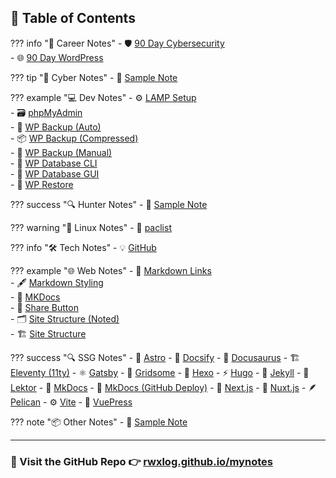## 📑 Table of Contents

??? info "💼 Career Notes"
    - 🛡 [90 Day Cybersecurity](CareerNotes/90-day-cybersecurity.md)  
    - 🌐 [90 Day WordPress](CareerNotes/90-day-wordpress.md)

??? tip "🧠 Cyber Notes"
    - 📄 [Sample Note](CyberNotes/samplenote.md)

??? example "💻 Dev Notes"
    - ⚙️ [LAMP Setup](DevNotes/LAMP.md)  
    - 🗃 [phpMyAdmin](DevNotes/phpMyAdmin.md)  
    - 🔁 [WP Backup (Auto)](DevNotes/wp-backup-auto.md)  
    - 📦 [WP Backup (Compressed)](DevNotes/wp-backup-compressed.md)  
    - 💾 [WP Backup (Manual)](DevNotes/wp-backup.md)  
    - 🧰 [WP Database CLI](DevNotes/wp-database-cli.md)  
    - 🧮 [WP Database GUI](DevNotes/wp-database.md)  
    - 🔄 [WP Restore](DevNotes/wp-restore.md)

??? success "🔍 Hunter Notes"
    - 📄 [Sample Note](HunterNotes/samplenote.md)

??? warning "🐧 Linux Notes"
    - 📜 [paclist](LinuxNotes/paclist.md)

??? info "🛠 Tech Notes"
    - 💡 [GitHub](TechNotes/GitHub.md)

??? example "🌐 Web Notes"
    - 🔗 [Markdown Links](WebNotes/markdown-links.md)  
    - 🖋 [Markdown Styling](WebNotes/markdown-styling.md)  
    - 📘 [MKDocs](WebNotes/MKDocs.md)  
    - 🔄 [Share Button](WebNotes/share-button.md)  
    - 🗂 [Site Structure (Noted)](WebNotes/site-structure-noted.md)  
    - 🏗 [Site Structure](WebNotes/site-structure.md)

??? success "🔍 SSG Notes"
    - 🚀 [Astro](SSGNotes/astro.md)
    - 📘 [Docsify](SSGNotes/astro.md)
    - 🦕 [Docusaurus](SSGNotes/astro.md)
    - 🏗 [Eleventy (11ty)](SSGNotes/astro.md)
    - ⚛️ [Gatsby](SSGNotes/astro.md)
    - 🌲 [Gridsome](SSGNotes/astro.md)
    - 🐉 [Hexo](SSGNotes/astro.md)
    - ⚡ [Hugo](SSGNotes/astro.md)
    - 💎 [Jekyll](SSGNotes/astro.md)
    - 📖 [Lektor](SSGNotes/astro.md)
    - 🧭 [MkDocs](SSGNotes/astro.md)
    - 🚢 [MkDocs (GitHub Deploy)](SSGNotes/astro.md)
    - 🧭 [Next.js](SSGNotes/astro.md)
    - 🌌 [Nuxt.js](SSGNotes/astro.md)
    - 🪶 [Pelican](SSGNotes/astro.md)
    - ⚙️ [Vite](SSGNotes/astro.md)
    - 📗 [VuePress](SSGNotes/astro.md)

??? note "📦 Other Notes"
    - 📄 [Sample Note](OtherNotes/samplenote.md)

---

### 🌟 Visit the GitHub Repo  👉 [**rwxlog.github.io/mynotes**](https://github.com/rwxlog/mynotes/)
